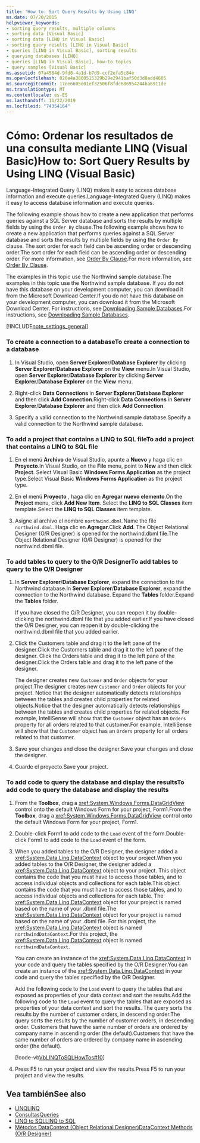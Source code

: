 ```yaml
---
title: 'How to: Sort Query Results by Using LINQ'
ms.date: 07/20/2015
helpviewer_keywords:
- sorting query results, multiple columns
- sorting data [Visual Basic]
- sorting data [LINQ in Visual Basic]
- sorting query results [LINQ in Visual Basic]
- queries [LINQ in Visual Basic], sorting results
- querying databases [LINQ]
- queries [LINQ in Visual Basic], how-to topics
- query samples [Visual Basic]
ms.assetid: 07a4584d-9fd8-4a1d-b7d9-ccf2efa5c84e
ms.openlocfilehash: 020e4a3800515329b29e2941baf50d3d8add4605
ms.sourcegitcommit: 17ee6605e01ef32506f8fdc686954244ba6911de
ms.translationtype: MT
ms.contentlocale: es-ES
ms.lasthandoff: 11/22/2019
ms.locfileid: "74354164"
---
```

# <a name="how-to-sort-query-results-by-using-linq-visual-basic"></a><span data-ttu-id="7db69-102">Cómo: Ordenar los resultados de una consulta mediante LINQ (Visual Basic)</span><span class="sxs-lookup"><span data-stu-id="7db69-102">How to: Sort Query Results by Using LINQ (Visual Basic)</span></span>
<span data-ttu-id="7db69-103">Language-Integrated Query (LINQ) makes it easy to access database information and execute queries.</span><span class="sxs-lookup"><span data-stu-id="7db69-103">Language-Integrated Query (LINQ) makes it easy to access database information and execute queries.</span></span>  
  
 <span data-ttu-id="7db69-104">The following example shows how to create a new application that performs queries against a SQL Server database and sorts the results by multiple fields by using the `Order By` clause.</span><span class="sxs-lookup"><span data-stu-id="7db69-104">The following example shows how to create a new application that performs queries against a SQL Server database and sorts the results by multiple fields by using the `Order By` clause.</span></span> <span data-ttu-id="7db69-105">The sort order for each field can be ascending order or descending order.</span><span class="sxs-lookup"><span data-stu-id="7db69-105">The sort order for each field can be ascending order or descending order.</span></span> <span data-ttu-id="7db69-106">For more information, see [Order By Clause](../../../../visual-basic/language-reference/queries/order-by-clause.md).</span><span class="sxs-lookup"><span data-stu-id="7db69-106">For more information, see [Order By Clause](../../../../visual-basic/language-reference/queries/order-by-clause.md).</span></span>  
  
 <span data-ttu-id="7db69-107">The examples in this topic use the Northwind sample database.</span><span class="sxs-lookup"><span data-stu-id="7db69-107">The examples in this topic use the Northwind sample database.</span></span> <span data-ttu-id="7db69-108">If you do not have this database on your development computer, you can download it from the Microsoft Download Center.</span><span class="sxs-lookup"><span data-stu-id="7db69-108">If you do not have this database on your development computer, you can download it from the Microsoft Download Center.</span></span> <span data-ttu-id="7db69-109">For instructions, see [Downloading Sample Databases](../../../../framework/data/adonet/sql/linq/downloading-sample-databases.md).</span><span class="sxs-lookup"><span data-stu-id="7db69-109">For instructions, see [Downloading Sample Databases](../../../../framework/data/adonet/sql/linq/downloading-sample-databases.md).</span></span>  
  
[!INCLUDE[note_settings_general](~/includes/note-settings-general-md.md)]  
  
### <a name="to-create-a-connection-to-a-database"></a><span data-ttu-id="7db69-110">To create a connection to a database</span><span class="sxs-lookup"><span data-stu-id="7db69-110">To create a connection to a database</span></span>  
  
1. <span data-ttu-id="7db69-111">In Visual Studio, open **Server Explorer**/**Database Explorer** by clicking **Server Explorer**/**Database Explorer** on the **View** menu.</span><span class="sxs-lookup"><span data-stu-id="7db69-111">In Visual Studio, open **Server Explorer**/**Database Explorer** by clicking **Server Explorer**/**Database Explorer** on the **View** menu.</span></span>  
  
2. <span data-ttu-id="7db69-112">Right-click **Data Connections** in **Server Explorer**/**Database Explorer** and then click **Add Connection**.</span><span class="sxs-lookup"><span data-stu-id="7db69-112">Right-click **Data Connections** in **Server Explorer**/**Database Explorer** and then click **Add Connection**.</span></span>  
  
3. <span data-ttu-id="7db69-113">Specify a valid connection to the Northwind sample database.</span><span class="sxs-lookup"><span data-stu-id="7db69-113">Specify a valid connection to the Northwind sample database.</span></span>  
  
### <a name="to-add-a-project-that-contains-a-linq-to-sql-file"></a><span data-ttu-id="7db69-114">To add a project that contains a LINQ to SQL file</span><span class="sxs-lookup"><span data-stu-id="7db69-114">To add a project that contains a LINQ to SQL file</span></span>  
  
1. <span data-ttu-id="7db69-115">En el menú **Archivo** de Visual Studio, apunte a **Nuevo** y haga clic en **Proyecto**.</span><span class="sxs-lookup"><span data-stu-id="7db69-115">In Visual Studio, on the **File** menu, point to **New** and then click **Project**.</span></span> <span data-ttu-id="7db69-116">Select Visual Basic **Windows Forms Application** as the project type.</span><span class="sxs-lookup"><span data-stu-id="7db69-116">Select Visual Basic **Windows Forms Application** as the project type.</span></span>  
  
2. <span data-ttu-id="7db69-117">En el menú **Proyecto** , haga clic en **Agregar nuevo elemento**.</span><span class="sxs-lookup"><span data-stu-id="7db69-117">On the **Project** menu, click **Add New Item**.</span></span> <span data-ttu-id="7db69-118">Select the **LINQ to SQL Classes** item template.</span><span class="sxs-lookup"><span data-stu-id="7db69-118">Select the **LINQ to SQL Classes** item template.</span></span>  
  
3. <span data-ttu-id="7db69-119">Asigne al archivo el nombre `northwind.dbml`.</span><span class="sxs-lookup"><span data-stu-id="7db69-119">Name the file `northwind.dbml`.</span></span> <span data-ttu-id="7db69-120">Haga clic en **Agregar**.</span><span class="sxs-lookup"><span data-stu-id="7db69-120">Click **Add**.</span></span> <span data-ttu-id="7db69-121">The Object Relational Designer (O/R Designer) is opened for the northwind.dbml file.</span><span class="sxs-lookup"><span data-stu-id="7db69-121">The Object Relational Designer (O/R Designer) is opened for the northwind.dbml file.</span></span>  
  
### <a name="to-add-tables-to-query-to-the-or-designer"></a><span data-ttu-id="7db69-122">To add tables to query to the O/R Designer</span><span class="sxs-lookup"><span data-stu-id="7db69-122">To add tables to query to the O/R Designer</span></span>  
  
1. <span data-ttu-id="7db69-123">In **Server Explorer**/**Database Explorer**, expand the connection to the Northwind database.</span><span class="sxs-lookup"><span data-stu-id="7db69-123">In **Server Explorer**/**Database Explorer**, expand the connection to the Northwind database.</span></span> <span data-ttu-id="7db69-124">Expand the **Tables** folder.</span><span class="sxs-lookup"><span data-stu-id="7db69-124">Expand the **Tables** folder.</span></span>  
  
     <span data-ttu-id="7db69-125">If you have closed the O/R Designer, you can reopen it by double-clicking the northwind.dbml file that you added earlier.</span><span class="sxs-lookup"><span data-stu-id="7db69-125">If you have closed the O/R Designer, you can reopen it by double-clicking the northwind.dbml file that you added earlier.</span></span>  
  
2. <span data-ttu-id="7db69-126">Click the Customers table and drag it to the left pane of the designer.</span><span class="sxs-lookup"><span data-stu-id="7db69-126">Click the Customers table and drag it to the left pane of the designer.</span></span> <span data-ttu-id="7db69-127">Click the Orders table and drag it to the left pane of the designer.</span><span class="sxs-lookup"><span data-stu-id="7db69-127">Click the Orders table and drag it to the left pane of the designer.</span></span>  
  
     <span data-ttu-id="7db69-128">The designer creates new `Customer` and `Order` objects for your project.</span><span class="sxs-lookup"><span data-stu-id="7db69-128">The designer creates new `Customer` and `Order` objects for your project.</span></span> <span data-ttu-id="7db69-129">Notice that the designer automatically detects relationships between the tables and creates child properties for related objects.</span><span class="sxs-lookup"><span data-stu-id="7db69-129">Notice that the designer automatically detects relationships between the tables and creates child properties for related objects.</span></span> <span data-ttu-id="7db69-130">For example, IntelliSense will show that the `Customer` object has an `Orders` property for all orders related to that customer.</span><span class="sxs-lookup"><span data-stu-id="7db69-130">For example, IntelliSense will show that the `Customer` object has an `Orders` property for all orders related to that customer.</span></span>  
  
3. <span data-ttu-id="7db69-131">Save your changes and close the designer.</span><span class="sxs-lookup"><span data-stu-id="7db69-131">Save your changes and close the designer.</span></span>  
  
4. <span data-ttu-id="7db69-132">Guarde el proyecto.</span><span class="sxs-lookup"><span data-stu-id="7db69-132">Save your project.</span></span>  
  
### <a name="to-add-code-to-query-the-database-and-display-the-results"></a><span data-ttu-id="7db69-133">To add code to query the database and display the results</span><span class="sxs-lookup"><span data-stu-id="7db69-133">To add code to query the database and display the results</span></span>  
  
1. <span data-ttu-id="7db69-134">From the **Toolbox**, drag a <xref:System.Windows.Forms.DataGridView> control onto the default Windows Form for your project, Form1.</span><span class="sxs-lookup"><span data-stu-id="7db69-134">From the **Toolbox**, drag a <xref:System.Windows.Forms.DataGridView> control onto the default Windows Form for your project, Form1.</span></span>  
  
2. <span data-ttu-id="7db69-135">Double-click Form1 to add code to the `Load` event of the form.</span><span class="sxs-lookup"><span data-stu-id="7db69-135">Double-click Form1 to add code to the `Load` event of the form.</span></span>  
  
3. <span data-ttu-id="7db69-136">When you added tables to the O/R Designer, the designer added a <xref:System.Data.Linq.DataContext> object to your project.</span><span class="sxs-lookup"><span data-stu-id="7db69-136">When you added tables to the O/R Designer, the designer added a <xref:System.Data.Linq.DataContext> object to your project.</span></span> <span data-ttu-id="7db69-137">This object contains the code that you must have to access those tables, and to access individual objects and collections for each table.</span><span class="sxs-lookup"><span data-stu-id="7db69-137">This object contains the code that you must have to access those tables, and to access individual objects and collections for each table.</span></span> <span data-ttu-id="7db69-138">The <xref:System.Data.Linq.DataContext> object for your project is named based on the name of your .dbml file.</span><span class="sxs-lookup"><span data-stu-id="7db69-138">The <xref:System.Data.Linq.DataContext> object for your project is named based on the name of your .dbml file.</span></span> <span data-ttu-id="7db69-139">For this project, the <xref:System.Data.Linq.DataContext> object is named `northwindDataContext`.</span><span class="sxs-lookup"><span data-stu-id="7db69-139">For this project, the <xref:System.Data.Linq.DataContext> object is named `northwindDataContext`.</span></span>  
  
     <span data-ttu-id="7db69-140">You can create an instance of the <xref:System.Data.Linq.DataContext> in your code and query the tables specified by the O/R Designer.</span><span class="sxs-lookup"><span data-stu-id="7db69-140">You can create an instance of the <xref:System.Data.Linq.DataContext> in your code and query the tables specified by the O/R Designer.</span></span>  
  
     <span data-ttu-id="7db69-141">Add the following code to the `Load` event to query the tables that are exposed as properties of your data context and sort the results.</span><span class="sxs-lookup"><span data-stu-id="7db69-141">Add the following code to the `Load` event to query the tables that are exposed as properties of your data context and sort the results.</span></span> <span data-ttu-id="7db69-142">The query sorts the results by the number of customer orders, in descending order.</span><span class="sxs-lookup"><span data-stu-id="7db69-142">The query sorts the results by the number of customer orders, in descending order.</span></span> <span data-ttu-id="7db69-143">Customers that have the same number of orders are ordered by company name in ascending order (the default).</span><span class="sxs-lookup"><span data-stu-id="7db69-143">Customers that have the same number of orders are ordered by company name in ascending order (the default).</span></span>  
  
     [!code-vb[VbLINQToSQLHowTos#10](~/samples/snippets/visualbasic/VS_Snippets_VBCSharp/VbLINQtoSQLHowTos/VB/Form4.vb#10)]  
  
4. <span data-ttu-id="7db69-144">Press F5 to run your project and view the results.</span><span class="sxs-lookup"><span data-stu-id="7db69-144">Press F5 to run your project and view the results.</span></span>  
  
## <a name="see-also"></a><span data-ttu-id="7db69-145">Vea también</span><span class="sxs-lookup"><span data-stu-id="7db69-145">See also</span></span>

- [<span data-ttu-id="7db69-146">LINQ</span><span class="sxs-lookup"><span data-stu-id="7db69-146">LINQ</span></span>](../../../../visual-basic/programming-guide/language-features/linq/index.md)
- [<span data-ttu-id="7db69-147">Consultas</span><span class="sxs-lookup"><span data-stu-id="7db69-147">Queries</span></span>](../../../../visual-basic/language-reference/queries/index.md)
- [<span data-ttu-id="7db69-148">LINQ to SQL</span><span class="sxs-lookup"><span data-stu-id="7db69-148">LINQ to SQL</span></span>](../../../../framework/data/adonet/sql/linq/index.md)
- [<span data-ttu-id="7db69-149">Métodos DataContext (Object Relational Designer)</span><span class="sxs-lookup"><span data-stu-id="7db69-149">DataContext Methods (O/R Designer)</span></span>](/visualstudio/data-tools/datacontext-methods-o-r-designer)
